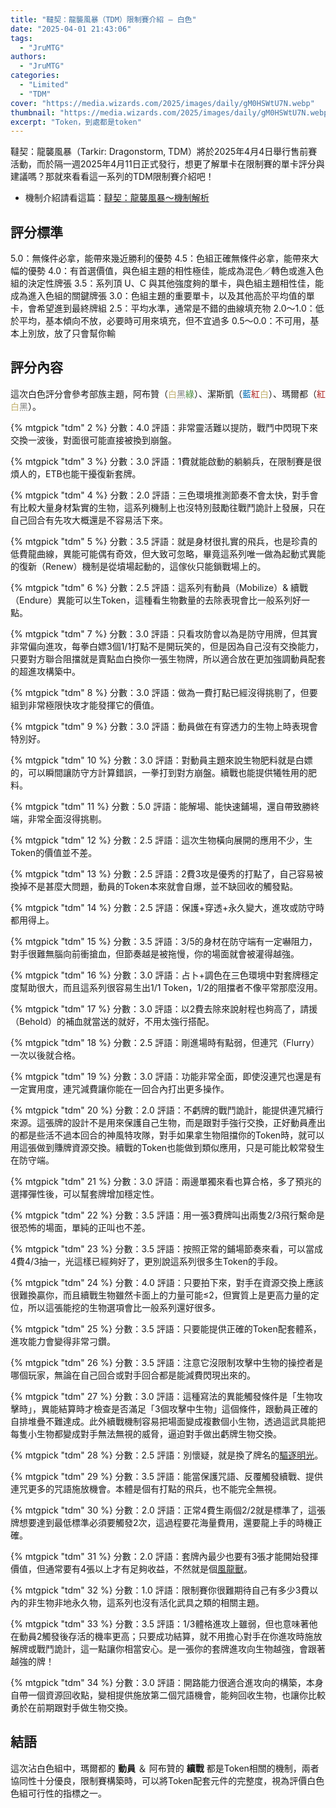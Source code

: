 ```yaml
---
title: "韃契：龍襲風暴（TDM）限制賽介紹 — 白色"
date: "2025-04-01 21:43:06"
tags:
  - "JruMTG"
authors:
  - "JruMTG"
categories:
  - "Limited"
  - "TDM"
cover: "https://media.wizards.com/2025/images/daily/gM0HSWtU7N.webp"
thumbnail: "https://media.wizards.com/2025/images/daily/gM0HSWtU7N.webp"
excerpt: "Token，到處都是token"
---
```


韃契：龍襲風暴（Tarkir: Dragonstorm, TDM）將於2025年4月4日舉行售前賽活動，而於隔一週2025年4月11日正式發行，想更了解單卡在限制賽的單卡評分與建議嗎？那就來看看這一系列的TDM限制賽介紹吧！

- 機制介紹請看這篇：[韃契：龍襲風暴～機制解析](https://guildmagesforum.tw/TDM-mechanism/)

## 評分標準

<!---評分標準若有異動，會直接更新此template，如有需要調整請作者向團隊提出template更新的需求，完成討論後會再進版--->

5.0：無條件必拿，能帶來幾近勝利的優勢
4.5：色組正確無條件必拿，能帶來大幅的優勢
4.0：有首選價值，與色組主題的相性極佳，能成為混色／轉色或進入色組的決定性牌張
3.5：系列頂 U、C 與其他強度夠的單卡，與色組主題相性佳，能成為進入色組的關鍵牌張
3.0：色組主題的重要單卡，以及其他高於平均值的單卡，會希望進到最終牌組
2.5：平均水準，通常是不錯的曲線填充物
2.0～1.0：低於平均，基本傾向不放，必要時可用來填充，但不宜過多
0.5～0.0：不可用，基本上別放，放了只會幫你輸

## 評分內容

這次白色評分會參考部族主題，阿布贊（<span style="color:#C3B270">白</span><span style="color:#808080">黑</span><span style="color:#4A8A3D">綠</span>）、潔斯凱（<span style="color:#006DB3">藍</span><span style="color:#AF2321">紅</span><span style="color:#C3B270">白</span>）、瑪爾都（<span style="color:#AF2321">紅</span><span style="color:#C3B270">白</span><span style="color:#808080">黑</span>）。

<!---2--->
{% mtgpick "tdm" 2 %}
分數：4.0
評語：非常靈活難以提防，戰鬥中閃現下來交換一波後，對面很可能直接被換到崩盤。


<!---3--->
{% mtgpick "tdm" 3 %}
分數：3.0
評語：1費就能啟動的躺躺兵，在限制賽是很煩人的，ETB也能干擾復新套牌。


<!---4--->
{% mtgpick "tdm" 4 %}
分數：2.0
評語：三色環境推測節奏不會太快，對手會有比較大量身材紮實的生物，這系列機制上也沒特別鼓勵往戰鬥詭計上發展，只在自己回合有先攻大概還是不容易活下來。


<!---5--->
{% mtgpick "tdm" 5 %}
分數：3.5
評語：就是身材很扎實的飛兵，也是珍貴的低費龍曲線，異能可能偶有奇效，但大致可忽略，畢竟這系列唯一做為起動式異能的復新（Renew）機制是從墳場起動的，這傢伙只能鎖戰場上的。


<!---6--->
{% mtgpick "tdm" 6 %}
分數：2.5
評語：這系列有動員（Mobilize）& 續戰（Endure）異能可以生Token，這種看生物數量的去除表現會比一般系列好一點。


<!---7--->
{% mtgpick "tdm" 7 %}
分數：3.0
評語：只看攻防會以為是防守用牌，但其實非常偏向進攻，每拳白嫖3個1/1打點不是開玩笑的，但是因為自己沒有交換能力，只要對方聯合阻擋就是賣點血白換你一張生物牌，所以適合放在更加強調動員配套的超進攻構築中。


<!---8--->
{% mtgpick "tdm" 8 %}
分數：3.0
評語：做為一費打點已經沒得挑剔了，但要組到非常極限快攻才能發揮它的價值。


<!---9--->
{% mtgpick "tdm" 9 %}
分數：3.0
評語：動員做在有穿透力的生物上時表現會特別好。


<!---10--->
{% mtgpick "tdm" 10 %}
分數：3.0
評語：對動員主題來說生物肥料就是白嫖的，可以瞬間讓防守方計算錯誤，一拳打到對方崩盤。續戰也能提供犧牲用的肥料。


<!---11--->
{% mtgpick "tdm" 11 %}
分數：5.0
評語：能解場、能快速鋪場，還自帶致勝終端，非常全面沒得挑剔。


<!---12--->
{% mtgpick "tdm" 12 %}
分數：2.5
評語：這次生物橫向展開的應用不少，生Token的價值並不差。


<!---13--->
{% mtgpick "tdm" 13 %}
分數：2.5
評語：2費3攻是優秀的打點了，自己容易被換掉不是甚麼大問題，動員的Token本來就會自爆，並不缺回收的觸發點。


<!---14--->
{% mtgpick "tdm" 14 %}
分數：2.5
評語：保護+穿透+永久變大，進攻或防守時都用得上。


<!---15--->
{% mtgpick "tdm" 15 %}
分數：3.5
評語：3/5的身材在防守端有一定嚇阻力，對手很難無腦向前衝搶血，但節奏越是被拖慢，你的場面就會被灌得越強。


<!---16--->
{% mtgpick "tdm" 16 %}
分數：3.0
評語：占卜+調色在三色環境中對套牌穩定度幫助很大，而且這系列很容易生出1/1 Token，1/2的阻擋者不像平常那麼沒用。


<!---17--->
{% mtgpick "tdm" 17 %}
分數：3.0
評語：以2費去除來說射程也夠高了，請援（Behold）的補血就當送的就好，不用太強行搭配。



<!---18--->
{% mtgpick "tdm" 18 %}
分數：2.5
評語：剛進場時有點弱，但連咒（Flurry）一次以後就合格。


<!---19--->
{% mtgpick "tdm" 19 %}
分數：3.0
評語：功能非常全面，即使沒連咒也還是有一定實用度，連咒減費讓你能在一回合內打出更多操作。


<!---20--->
{% mtgpick "tdm" 20 %}
分數：2.0
評語：不虧牌的戰鬥詭計，能提供連咒續行來源。這張牌的設計不是用來保護自己生物，而是跟對手強行交換，正好動員產出的都是些活不過本回合的神風特攻隊，對手如果拿生物阻擋你的Token時，就可以用這張做到賺牌資源交換。續戰的Token也能做到類似應用，只是可能比較常發生在防守端。


<!---21--->
{% mtgpick "tdm" 21 %}
分數：3.0
評語：兩邊單獨來看也算合格，多了預兆的選擇彈性後，可以幫套牌增加穩定性。


<!---22--->
{% mtgpick "tdm" 22 %}
分數：3.5
評語：用一張3費牌叫出兩隻2/3飛行繫命是很恐怖的場面，單純的正叫也不差。


<!---23--->
{% mtgpick "tdm" 23 %}
分數：3.5
評語：按照正常的鋪場節奏來看，可以當成4費4/3抽一，光這樣已經夠好了，更別說這系列很多生Token的手段。



<!---24--->
{% mtgpick "tdm" 24 %}
分數：4.0
評語：只要拍下來，對手在資源交換上應該很難換贏你，而且續戰生物雖然卡面上的力量可能≤2，但實質上是更高力量的定位，所以這張能挖的生物選項會比一般系列還好很多。



<!---25--->
{% mtgpick "tdm" 25 %}
分數：3.5
評語：只要能提供正確的Token配套體系，進攻能力會變得非常刁鑽。


<!---26--->
{% mtgpick "tdm" 26 %}
分數：3.5
評語：注意它沒限制攻擊中生物的操控者是哪個玩家，無論在自己回合或對手回合都是能減費閃現出來的。


<!---27--->
{% mtgpick "tdm" 27 %}
分數：3.0
評語：這種寫法的異能觸發條件是「生物攻擊時」，異能結算時才檢查是否滿足「3個攻擊中生物」這個條件，跟動員正確的自排堆疊不難達成。此外續戰機制容易把場面變成複數個小生物，透過這武具能把每隻小生物都變成對手無法無視的威脅，逼迫對手做出虧牌生物交換。


<!---28--->
{% mtgpick "tdm" 28 %}
分數：2.5
評語：別懷疑，就是換了牌名的[驅逐明光](https://scryfall.com/card/fdn/138/banishing-light)。


<!---29--->
{% mtgpick "tdm" 29 %}
分數：3.5
評語：能當保護咒語、反覆觸發續戰、提供連咒更多的咒語施放機會。本體是個有打點的飛兵，也不能完全無視。


<!---30--->
{% mtgpick "tdm" 30 %}
分數：2.0
評語：正常4費生兩個2/2就是標準了，這張牌想要達到最低標準必須要觸發2次，這過程要花海量費用，還要龍上手的時機正確。


<!---31--->
{% mtgpick "tdm" 31 %}
分數：2.0
評語：套牌內最少也要有3張才能開始發揮價值，但通常要有4張以上才有足夠收益，不然就是個[風龍獸](https://scryfall.com/card/kld/70/wind-drake)。



<!---32--->
{% mtgpick "tdm" 32 %}
分數：1.0
評語：限制賽你很難期待自己有多少3費以內的非生物非地永久物，這系列也沒有活化武具之類的相關主題。


<!---33--->
{% mtgpick "tdm" 33 %}
分數：3.5
評語：1/3體格進攻上雖弱，但也意味著他在動員2觸發後存活的機率更高；只要成功結算，就不用擔心對手在你進攻時施放解牌或戰鬥詭計，這一點讓你相當安心。是一張你的套牌進攻向生物越強，會跟著越強的牌！



<!---34--->
{% mtgpick "tdm" 34 %}
分數：3.0
評語：開路能力很適合進攻向的構築，本身自帶一個資源回收點，變相提供施放第二個咒語機會，能夠回收生物，也讓你比較勇於在前期跟對手做生物交換。



## 結語

這次沾白色組中，瑪爾都的 **動員** ＆ 阿布贊的 **續戰** 都是Token相關的機制，兩者協同性十分優良，限制賽構築時，可以將Token配套元件的完整度，視為評價白色色組可行性的指標之一。
